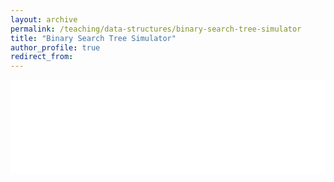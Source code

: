 ```yaml
---
layout: archive
permalink: /teaching/data-structures/binary-search-tree-simulator
title: "Binary Search Tree Simulator"
author_profile: true
redirect_from: 
---
```


<iframe id="dynamic-iframe" src="../../../files/data_structures/slides/Bolum_10_BST.html" width="100%" style="border: none;"></iframe>

<script>
  const iframe = document.getElementById('dynamic-iframe');
  iframe.onload = () => {
    iframe.style.height = iframe.contentWindow.document.body.scrollHeight + 'px';
  };
</script>
